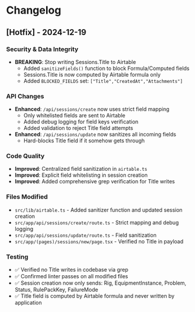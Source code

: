 # Changelog

## [Hotfix] - 2024-12-19

### Security & Data Integrity
- **BREAKING**: Stop writing Sessions.Title to Airtable
  - Added `sanitizeFields()` function to block Formula/Computed fields
  - Sessions.Title is now computed by Airtable formula only
  - Added `BLOCKED_FIELDS` set: `["Title","CreatedAt","Attachments"]`

### API Changes
- **Enhanced**: `/api/sessions/create` now uses strict field mapping
  - Only whitelisted fields are sent to Airtable
  - Added debug logging for field keys verification
  - Added validation to reject Title field attempts
- **Enhanced**: `/api/sessions/update` now sanitizes all incoming fields
  - Hard-blocks Title field if it somehow gets through

### Code Quality
- **Improved**: Centralized field sanitization in `airtable.ts`
- **Improved**: Explicit field whitelisting in session creation
- **Improved**: Added comprehensive grep verification for Title writes

### Files Modified
- `src/lib/airtable.ts` - Added sanitizer function and updated session creation
- `src/app/api/sessions/create/route.ts` - Strict mapping and debug logging
- `src/app/api/sessions/update/route.ts` - Field sanitization
- `src/app/(pages)/sessions/new/page.tsx` - Verified no Title in payload

### Testing
- ✅ Verified no Title writes in codebase via grep
- ✅ Confirmed linter passes on all modified files
- ✅ Session creation now only sends: Rig, EquipmentInstance, Problem, Status, RulePackKey, FailureMode
- ✅ Title field is computed by Airtable formula and never written by application